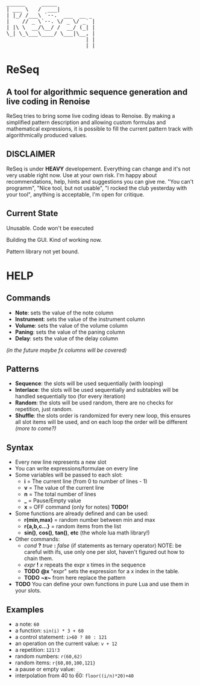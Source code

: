 <pre>
______     _____            
| ___ \   /  ___|           
| |_/ /___\ `--.  ___  __ _ 
|    // _ \`--. \/ _ \/ _` |
| |\ \  __/\__/ /  __/ (_| |
\_| \_\___\____/ \___|\__, |
                         | |
                         |_|
</pre>


ReSeq
=====

A tool for algorithmic sequence generation and live coding in Renoise
---------------------------------------------------------------------

ReSeq tries to bring some live coding ideas to Renoise. By making a simplified pattern description and allowing custom formulas and mathematical expressions, it is possible to fill the current pattern track with algorithmically produced values.

DISCLAIMER
----------

ReSeq is under **HEAVY** developement. Everything can change and it's not very usable right now. Use at your own risk. I'm happy about recommendations, help, hints and suggestions you can give me. "You can't programm", "Nice tool, but not usable", "I rocked the club yesterday with your tool", anything is acceptable, I'm open for critique.

Current State
-------------

Unusable. Code won't be executed

Building the GUI. Kind of working now.

Pattern library not yet bound.

HELP
====

Commands
--------

* __Note__: sets the value of the note column
* __Instrument__: sets the value of the instrument column
* __Volume__: sets the value of the volume column
* __Paning__: sets the value of the paning column
* __Delay__: sets the value of the delay column

_(in the future maybe fx columns will be covered)_

Patterns
--------

* __Sequence__: the slots will be used sequentially (with looping)
* __Interlace__: <not yet working> the slots will be used sequentially and subtables will be handled sequentially too (for every iteration)
* __Random__: the slots will be used random, there are no checks for repetition, just random.
* __Shuffle__: the slots order is randomized for every new loop, this ensures all slot items will be used, and on each loop the order will be different
_(more to come?)_

Syntax
------

* Every new line represents a new slot
* You can write expressions/formulae on every line
* Some variables will be passed to each slot:
	* **i** = The current line (from 0 to number of lines - 1)
	* **v** = The value of the current line
	* **n** = The total number of lines
	* **_** = Pause/Empty value
	* **x** = OFF command (only for notes) __TODO!__ 
* Some functions are already defined and can be used:
	* **r(min,max)** = random number between min and max
	* **r{a,b,c...}** = random items from the list
	* **sin()**, **cos()**, **tan()**, **etc** (the whole lua math library!)
* Other commands:
	* _cond_ **?** _true_ **:** _false_ (if statements as ternary operator) NOTE: be careful with ifs, use only one per slot, haven't figured out how to chain them.
	* _expr_ **!** _x_ repeats the expr x times in the sequence
	* __TODO__ **@x** "expr" sets the expression for a x index in the table.
	* __TODO__ **~x~** from here replace the pattern
* __TODO__ You can define your own functions in pure Lua and use them in your slots.


Examples
--------
* a note: `60`
* a function: `sin(i) * 3 + 60`
* a control statement: `i>60 ? 80 : 121`
* an operation on the current value: `v + 12`
* a repetition: `121!3`
* random numbers: `r(60,62)`
* random items: `r{60,80,100,121}`
* a pause or empty value: `_`
* interpolation from 40 to 60: `floor((i/n)*20)+40`